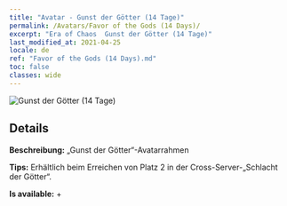 ```yaml
---
title: "Avatar - Gunst der Götter (14 Tage)"
permalink: /Avatars/Favor of the Gods (14 Days)/
excerpt: "Era of Chaos  Gunst der Götter (14 Tage)"
last_modified_at: 2021-04-25
locale: de
ref: "Favor of the Gods (14 Days).md"
toc: false
classes: wide
---
```

 ![Gunst der Götter (14 Tage)](/images/a/avatarFrame_62.png)

## Details

 **Beschreibung:** „Gunst der Götter“-Avatarrahmen 

 **Tips:** Erhältlich beim Erreichen von Platz 2 in der Cross-Server-„Schlacht der Götter“. 

 **Is available:**  + 


